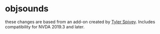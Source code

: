 # objsounds


these changes are based  from an add-on created by [Tyler Spivey](https://github.com/tspivey/).
Includes compatibility for NVDA 2019.3 and later.

